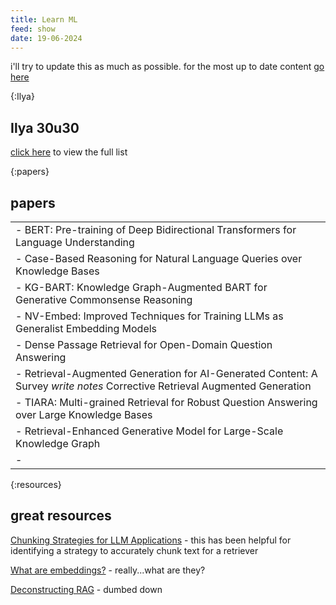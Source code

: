 ```yaml
---
title: Learn ML
feed: show
date: 19-06-2024
---
```


i'll try to update this as much as possible. for the most up to date content [go here](https://github.com/sschu48/learn-ml)

{:Ilya}
## Ilya 30u30
[click here](/note/ilya-30-u-30) to view the full list

{:papers}
## papers

|  |
| --------------- |
|- BERT: Pre-training of Deep Bidirectional Transformers for Language Understanding|
|- Case-Based Reasoning for Natural Language Queries over Knowledge Bases|
|- KG-BART: Knowledge Graph-Augmented BART for Generative Commonsense Reasoning|
|- NV-Embed: Improved Techniques for Training LLMs as Generalist Embedding Models|
|- Dense Passage Retrieval for Open-Domain Question Answering|
|- Retrieval-Augmented Generation for AI-Generated Content: A Survey *write notes* Corrective Retrieval Augmented Generation|
|- TIARA: Multi-grained Retrieval for Robust Question Answering over Large Knowledge Bases|
|- Retrieval-Enhanced Generative Model for Large-Scale Knowledge Graph|
|- 

{:resources}
## great resources

[Chunking Strategies for LLM Applications](https://www.pinecone.io/learn/chunking-strategies/) - this has been helpful for identifying a strategy to accurately chunk text for a retriever

[What are embeddings?](https://vickiboykis.com/what_are_embeddings/index.html) - really...what are they?

[Deconstructing RAG](https://blog.langchain.dev/deconstructing-rag/) - dumbed down